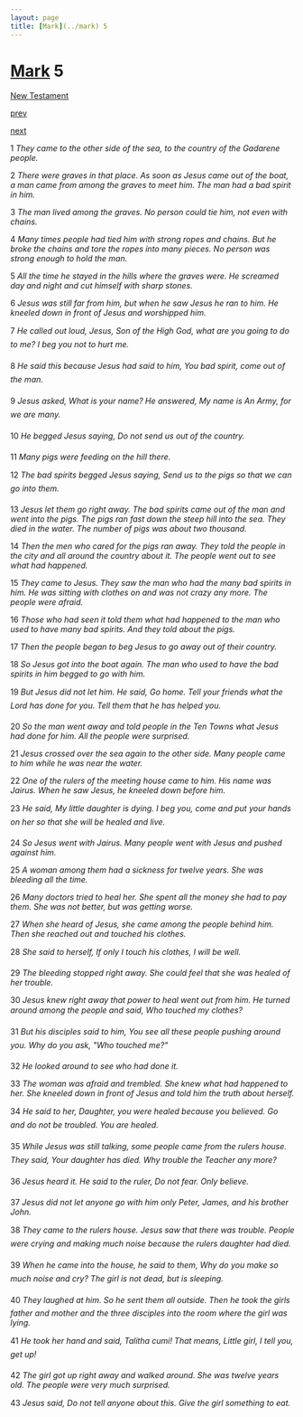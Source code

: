 ```yaml
---
layout: page
title: [Mark](../mark) 5
---
```


# [Mark](../mark) 5

[New Testament](/new-testament)


[prev](mark-4.html)


[next](mark-6.html)

1 _They came to the other side of the sea, to the country of the Gadarene people._

2 _There were graves in that place. As soon as Jesus came out of the boat, a man came from among the graves to meet him. The man had a bad spirit in him._

3 _The man lived among the graves. No person could tie him, not even with chains._

4 _Many times people had tied him with strong ropes and chains. But he broke the chains and tore the ropes into many pieces. No person was strong enough to hold the man._

5 _All the time he stayed in the hills where the graves were. He screamed day and night and cut himself with sharp stones._

6 _Jesus was still far from him, but when he saw Jesus he ran to him. He kneeled down in front of Jesus and worshipped him._

7 _He called out loud, Jesus, Son of the High God, what are you going to do to me? I beg you not to hurt me._

8 _He said this because Jesus had said to him, You bad spirit, come out of the man._

9 _Jesus asked, What is your name? He answered, My name is An Army, for we are many._

10 _He begged Jesus saying, Do not send us out of the country._

11 _Many pigs were feeding on the hill there._

12 _The bad spirits begged Jesus saying, Send us to the pigs so that we can go into them._

13 _Jesus let them go right away. The bad spirits came out of the man and went into the pigs.  The pigs ran fast down the steep hill into the sea. They died in the water. The number of pigs was about two thousand._

14 _Then the men who cared for the pigs ran away. They told the people in the city and all around the country about it. The people went out to see what had happened._

15 _They came to Jesus. They saw the man who had the many bad spirits in him. He was sitting with clothes on and was not crazy any more. The people were afraid._

16 _Those who had seen it told them what had happened to the man who used to have many bad spirits. And they told about the pigs._

17 _Then the people began to beg Jesus to go away out of their country._

18 _So Jesus got into the boat again. The man who used to have the bad spirits in him begged to go with him._

19 _But Jesus did not let him. He said, Go home. Tell your friends what the Lord has done for you. Tell them that he has helped you._

20 _So the man went away and told people in the Ten Towns what Jesus had done for him.  All the people were surprised._

21 _Jesus crossed over the sea again to the other side. Many people came to him while he was near the water._

22 _One of the rulers of the meeting house came to him. His name was Jairus. When he saw Jesus, he kneeled down before him._

23 _He said, My little daughter is dying. I beg you, come and put your hands on her so that she will be healed and live._

24 _So Jesus went with Jairus. Many people went with Jesus and pushed against him._

25 _A woman among them had a sickness for twelve years. She was bleeding all the time._

26 _Many doctors tried to heal her. She spent all the money she had to pay them. She was not better, but was getting worse._

27 _When she heard of Jesus, she came among the people behind him. Then she reached out and touched his clothes._

28 _She said to herself, If only I touch his clothes, I will be well._

29 _The bleeding stopped right away. She could feel that she was healed of her trouble._

30 _Jesus knew right away that power to heal went out from him. He turned around among the people and said, Who touched my clothes?_

31 _But his disciples said to him, You see all these people pushing around you. Why do you ask, "Who touched me?" _

32 _He looked around to see who had done it._

33 _The woman was afraid and trembled. She knew what had happened to her. She kneeled down in front of Jesus and told him the truth about herself._

34 _He said to her, Daughter, you were healed because you believed. Go and do not be troubled. You are healed._

35 _While Jesus was still talking, some people came from the rulers house. They said, Your daughter has died. Why trouble the Teacher any more?_

36 _Jesus heard it. He said to the ruler, Do not fear. Only believe._

37 _Jesus did not let anyone go with him only Peter, James, and his brother John._

38 _They came to the rulers house. Jesus saw that there was trouble. People were crying and making much noise because the rulers daughter had died._

39 _When he came into the house, he said to them, Why do you make so much noise and cry? The girl is not dead, but is sleeping._

40 _They laughed at him. So he sent them all outside. Then he took the girls father and mother and the three disciples into the room where the girl was lying._

41 _He took her hand and said, Talitha cumi! That means, Little girl, I tell you, get up!_

42 _The girl got up right away and walked around. She was twelve years old. The people were very much surprised._

43 _Jesus said, Do not tell anyone about this. Give the girl something to eat._

